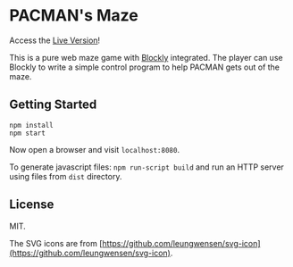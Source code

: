 # PACMAN's Maze

Access the [Live Version](https://easeway.github.io/pacmaze)!

This is a pure web maze game with [Blockly](https://github.com/google/blockly) integrated.
The player can use Blockly to write a simple control program to help PACMAN gets out of the maze.

## Getting Started

```shell
npm install
npm start
```

Now open a browser and visit `localhost:8080`.

To generate javascript files: `npm run-script build` and run an HTTP server using files from `dist` directory.

## License

MIT.

The SVG icons are from [https://github.com/leungwensen/svg-icon](https://github.com/leungwensen/svg-icon).
